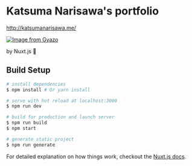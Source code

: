 # Katsuma Narisawa's portfolio

http://katsumanarisawa.me/

[![Image from Gyazo](https://i.gyazo.com/00f2efaf8a1b7e80fd466f59f42d12df.jpg)](https://gyazo.com/00f2efaf8a1b7e80fd466f59f42d12df)

by Nuxt.js :tada:

## Build Setup

```bash
# install dependencies
$ npm install # Or yarn install

# serve with hot reload at localhost:3000
$ npm run dev

# build for production and launch server
$ npm run build
$ npm start

# generate static project
$ npm run generate
```

For detailed explanation on how things work, checkout the [Nuxt.js docs](https://github.com/nuxt/nuxt.js).
